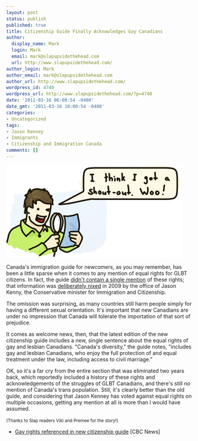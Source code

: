 ```yaml
---
layout: post
status: publish
published: true
title: Citizenship Guide Finally Acknowledges Gay Canadians
author:
  display_name: Mark
  login: Mark
  email: mark@slapupsidethehead.com
  url: http://www.slapupsidethehead.com/
author_login: Mark
author_email: mark@slapupsidethehead.com
author_url: http://www.slapupsidethehead.com/
wordpress_id: 4740
wordpress_url: http://www.slapupsidethehead.com/?p=4740
date: '2011-03-16 06:00:54 -0400'
date_gmt: '2011-03-16 10:00:54 -0400'
categories:
- Uncategorized
tags:
- Jason Kenney
- Immigrants
- Citizenship and Immigration Canada
comments: []
---
```

![A man with a magnifying glass announced](/wp-content/media/2011/03/citizens-guide-shoutout.jpg "One sentence is better than nothing, right?")

Canada's immigration guide for newcomers, as you may remember, has been a little sparse when it comes to any mention of equal rights for GLBT citizens. In fact, the guide [didn't contain a single mention](http://www.slapupsidethehead.com/2009/11/canadas-new-immigrants-guide-leaves-out-gays/ "Canada's New Immigrants Guide Leaves Out Gays") of these rights; that information was [deliberately nixed](http://www.slapupsidethehead.com/2010/03/gay-rights-deliberately-nixed-from-immigrants-guide/ "Gay Rights Deliberately Nixed From Immigrants Guide") in 2009 by the office of Jason Kenny, the Conservative minister for Immigration and Citizenship.

The omission was surprising, as many countries still harm people simply for having a different sexual orientation. It's important that new Canadians are under no impression that Canada will tolerate the importation of that sort of prejudice.

It comes as welcome news, then, that the latest edition of the new citizenship guide includes a new, single sentence about the equal rights of gay and lesbian Canadians. "Canada's diversity," the guide notes, "includes gay and lesbian Canadians, who enjoy the full protection of and equal treatment under the law, including access to civil marriage."

OK, so it's a far cry from the entire section that was eliminated two years back, which reportedly included a history of these rights and acknowledgements of the struggles of GLBT Canadians, and there's still no mention of Canada's trans population. Still, it's clearly better than the old guide, and considering that Jason Kenney has voted against equal rights on multiple occasions, getting any mention at all is more than I would have assumed.

<small>(Thanks to Slap readers Viki and Premee for the story!)</small>

- [Gay rights referenced in new citizenship guide](http://www.cbc.ca/news/canada/story/2011/03/14/citizenship-guide-gay-rights205.html) [CBC News]
